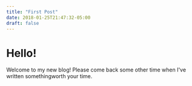 ```yaml
---
title: "First Post"
date: 2018-01-25T21:47:32-05:00
draft: false
---
```


# Hello!

Welcome to my new blog! Please come back some other time when I've written somethingworth your time.
